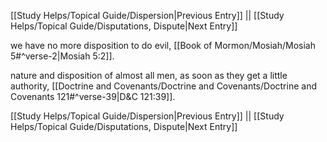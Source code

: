 [[Study Helps/Topical Guide/Dispersion|Previous Entry]]  ||  [[Study Helps/Topical Guide/Disputations, Dispute|Next Entry]]

 we have no more disposition to do evil, [[Book of Mormon/Mosiah/Mosiah 5#^verse-2|Mosiah 5:2]].

 nature and disposition of almost all men, as soon as they get a little authority, [[Doctrine and Covenants/Doctrine and Covenants/Doctrine and Covenants 121#^verse-39|D&C 121:39]].

[[Study Helps/Topical Guide/Dispersion|Previous Entry]]  ||  [[Study Helps/Topical Guide/Disputations, Dispute|Next Entry]]